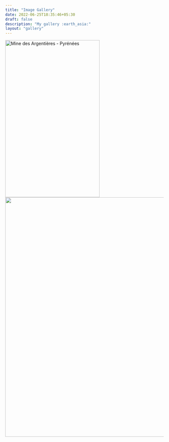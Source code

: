 ```yaml
---
title: "Image Gallery"
date: 2022-06-25T18:35:46+05:30
draft: false
description: "My gallery :earth_asia:"
layout: "gallery"
---
```


<img src="/images/IMG_7142.jpg" alt="Mine des Argentières - Pyrénées" width="300" height="500"/>
<img src="/images/tout-savoir-sur-la-foret.jpg" width="762"/>
